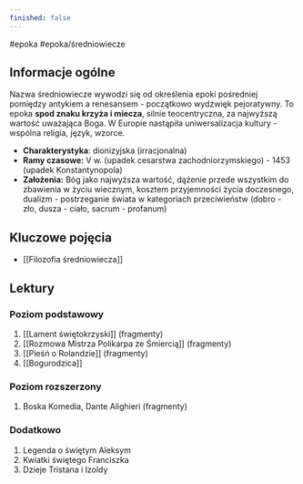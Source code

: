 ```yaml
---
finished: false
---
```

#epoka #epoka/średniowiecze
## Informacje ogólne
Nazwa średniowiecze wywodzi się od określenia epoki pośredniej pomiędzy antykiem a renesansem - początkowo wydźwięk pejoratywny. To epoka **spod znaku krzyża i miecza**, silnie teocentryczna, za najwyższą wartość uważająca Boga. W Europie nastąpiła uniwersalizacja kultury - wspólna religia, język, wzorce.
- **Charakterystyka**: dionizyjska (irracjonalna)
- **Ramy czasowe:** V w. (upadek cesarstwa zachodniorzymskiego) - 1453 (upadek Konstantynopola)
- **Założenia:** Bóg jako najwyższa wartość, dążenie przede wszystkim do zbawienia w życiu wiecznym, kosztem przyjemności życia doczesnego, dualizm - postrzeganie świata w kategoriach przeciwieństw (dobro - zło, dusza - ciało, sacrum - profanum)
## Kluczowe pojęcia
- [[Filozofia średniowiecza]]
## Lektury

### Poziom podstawowy
1. [[Lament świętokrzyski]] (fragmenty)
2. [[Rozmowa Mistrza Polikarpa ze Śmiercią]] (fragmenty)
3. [[Pieśń o Rolandzie]] (fragmenty)
4. [[Bogurodzica]]

### Poziom rozszerzony
1. Boska Komedia, Dante Alighieri (fragmenty)

### Dodatkowo
1. Legenda o świętym Aleksym
2. Kwiatki świętego Franciszka
3. Dzieje Tristana i Izoldy
